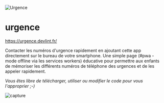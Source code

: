 ![Urgence](https://urgence.devlint.fr/android-chrome-192x192.png)

# urgence
https://urgence.devlint.fr/

Contacter les numéros d'urgence rapidement en ajoutant cette app directement sur le bureau de votre smartphone.
Une simple page (#pwa - mode offline via les services workers) éducative pour permettre aux enfants de mémoriser les différents numéros de téléphone des urgences et de les appeler rapidement.

_Vous êtes libre de télécharger, utiliser ou modifier le code pour vous l'approprier ;-)_


![capture](https://pbs.twimg.com/media/DeT-QBYXUAAz6Eu.jpg:large)
